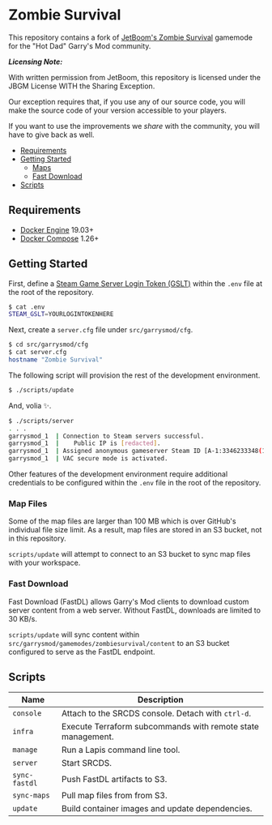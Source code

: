 # Zombie Survival

This repository contains a fork of [JetBoom's Zombie
Survival](https://github.com/jetboom/zombiesurvival) gamemode for the "Hot Dad"
Garry's Mod community.

**_Licensing Note:_**

With written permission from JetBoom, this repository is licensed under the JBGM
License WITH the Sharing Exception.

Our exception requires that, if you use any of our source code, you will make
the source code of your version accessible to your players.

If you want to use the improvements we _share_ with the community, you will have
to give back as well.

- [Requirements](#requirements)
- [Getting Started](#getting-started)
  - [Maps](#maps)
  - [Fast Download](#fast-download)
- [Scripts](#scripts)

## Requirements

- [Docker Engine](https://docs.docker.com/install/) 19.03+
- [Docker Compose](https://docs.docker.com/compose/install/) 1.26+

## Getting Started

First, define a [Steam Game Server Login Token
(GSLT)](https://steamcommunity.com/dev/managegameservers) within the `.env` file
at the root of the repository.

```bash
$ cat .env
STEAM_GSLT=YOURLOGINTOKENHERE
```

Next, create a `server.cfg` file under `src/garrysmod/cfg`.

```bash
$ cd src/garrysmod/cfg
$ cat server.cfg
hostname "Zombie Survival"
```

The following script will provision the rest of the development environment.

```bash
$ ./scripts/update
```

And, volia ✨.

```bash
$ ./scripts/server
. . .
garrysmod_1  | Connection to Steam servers successful.
garrysmod_1  |    Public IP is [redacted].
garrysmod_1  | Assigned anonymous gameserver Steam ID [A-1:3346233348(15470)].
garrysmod_1  | VAC secure mode is activated.
```

Other features of the development environment require additional credentials to
be configured within the `.env` file in the root of the repository.

### Map Files

Some of the map files are larger than 100 MB which is over GitHub's individual
file size limit. As a result, map files are stored in an S3 bucket, not in this
repository.

`scripts/update` will attempt to connect to an S3 bucket to sync map files with
your workspace.

### Fast Download

Fast Download (FastDL) allows Garry's Mod clients to download custom server
content from a web server. Without FastDL, downloads are limited to 30 KB/s.

`scripts/update` will sync content within
`src/garrysmod/gamemodes/zombiesurvival/content` to an S3 bucket configured to
serve as the FastDL endpoint. 

## Scripts

| Name          | Description                                                 |
|---------------|-------------------------------------------------------------|
| `console`     | Attach to the SRCDS console. Detach with `ctrl-d`.          |
| `infra`       | Execute Terraform subcommands with remote state management. |
| `manage`      | Run a Lapis command line tool.                              |
| `server`      | Start SRCDS.                                                |
| `sync-fastdl` | Push FastDL artifacts to S3.                                |
| `sync-maps`   | Pull map files from from S3.                                |
| `update`      | Build container images and update dependencies.             |
